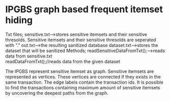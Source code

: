 # IPGBS graph based frequent itemset hiding
Txt files;
	sensitive.txt-->stores sensitive itemsets and their sensitive thresolds. Sensitive itemsets and their
	sensitive thresolds are seperated with "."
	out.txt-->the resulting sanitized database
	dataset.txt-->stores the dataset that will be sanitized
Methods; 
	readSensitiveDataFromTxt();-->reads data from sensitive.txt  
        readDataFromTxt();//reads data from the given dataset

The IPGBS represent sensitive itemset as graph. Sensitive itemsets are represented as vertices. These vertices are connected if 
they exists in the same transaction. The edge labels contain the transaction ids. It is possible to find the transactions containing
maximum amount of sensitive itemsets by uncovering the deepest paths from the graph.
            

